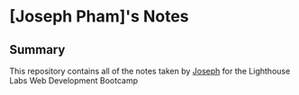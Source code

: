 # [Joseph Pham]'s Notes
## Summary

This repository contains all of the notes taken by [Joseph](https://github.com/phamjoe/lighthouse-web-notes) for the Lighthouse Labs Web Development Bootcamp